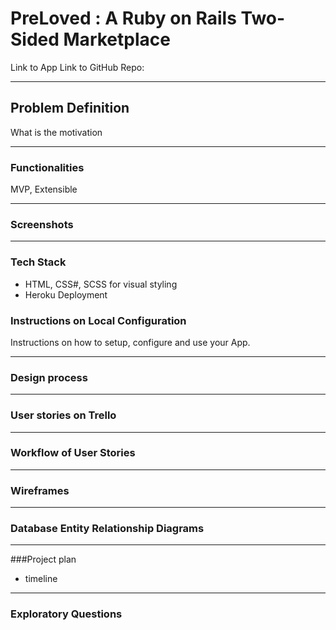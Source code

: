 # PreLoved : A Ruby on Rails Two-Sided Marketplace

Link to App
Link to GitHub Repo: 

***

## Problem Definition
What is the motivation 
***

### Functionalities
MVP, Extensible
***

### Screenshots

*** 

### Tech Stack
* HTML, CSS#, SCSS for visual styling
* Heroku Deployment


### Instructions on Local Configuration
Instructions on how to setup, configure and use your App.

*** 

### Design process

***
### User stories on Trello

***
### Workflow of User Stories

***
### Wireframes

***
### Database Entity Relationship Diagrams

***
###Project plan

- timeline

***
### Exploratory Questions

